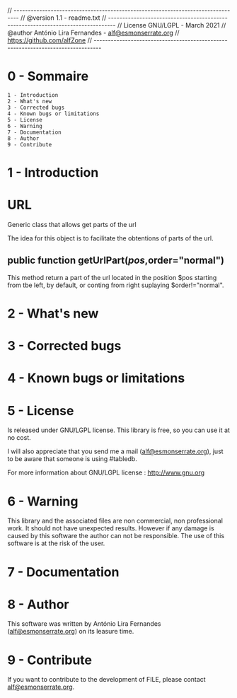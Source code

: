 // --------------------------------------------------------------------------------
// @version 1.1 - readme.txt
// --------------------------------------------------------------------------------
// License GNU/LGPL - March 2021
// @author António Lira Fernandes - alf@esmonserrate.org
// https://github.com/alfZone
// --------------------------------------------------------------------------------




0 - Sommaire
============
    1 - Introduction
    2 - What's new
    3 - Corrected bugs
    4 - Known bugs or limitations
    5 - License
    6 - Warning
    7 - Documentation
    8 - Author
    9 - Contribute

1 - Introduction
================

 # URL
 Generic class that allows get parts of the url
 
 The idea for this object is to facilitate the obtentions of parts of the url.

 ## public function getUrlPart($pos,$order="normal")
 This method return a part of the url located in the position $pos starting from tbe left, by default, or conting from right suplaying $order!="normal". 

2 - What's new
==============

      


3 - Corrected bugs
==================



4 - Known bugs or limitations
=============================

  

5 - License
===========

  Is released under GNU/LGPL license.
  This library is free, so you can use it at no cost.

  I will also appreciate that you send me a mail (alf@esmonserrate.org), just to
  be aware that someone is using #tabledb.

  For more information about GNU/LGPL license : http://www.gnu.org

6 - Warning
=================

  This library and the associated files are non commercial, non professional work.
  It should not have unexpected results. However if any damage is caused by this software
  the author can not be responsible.
  The use of this software is at the risk of the user.

7 - Documentation
=================

  

8 - Author
==========

  This software was written by António Lira Fernandes (alf@esmonserrate.org) on its leasure time.

9 - Contribute
==============
  If you want to contribute to the development of FILE, please contact alf@esmonserrate.org.
 
